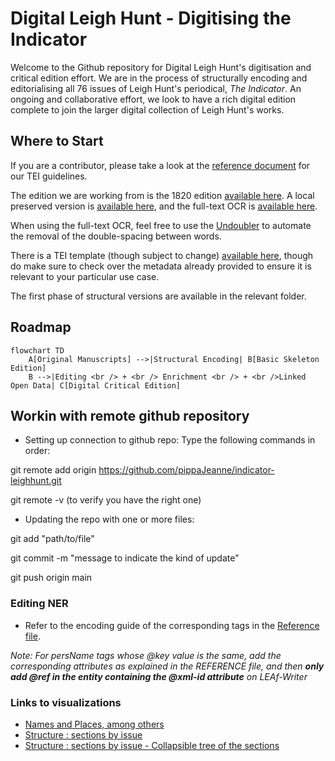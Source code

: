 # Digital Leigh Hunt - Digitising the Indicator
Welcome to the Github repository for Digital Leigh Hunt's digitisation and critical edition effort. We are in the process of structurally encoding and editorialising all 76 issues of Leigh Hunt's periodical, *The Indicator*. An ongoing and collaborative effort, we look to have a rich digital edition complete to join the larger digital collection of Leigh Hunt's works.

## Where to Start
If you are a contributor, please take a look at the [reference document](REFERENCE.md) for our TEI guidelines.

The edition we are working from is the 1820 edition [available here](https://archive.org/details/indicatorserial01hunt). A local preserved version is [available here](Source/hunt_theIndicator_source.pdf), and the full-text OCR is [available here](Source/hunt_theIndicator_fullText.txt).

When using the full-text OCR, feel free to use the [Undoubler](undoubler.py) to automate the removal of the double-spacing between words.

There is a TEI template (though subject to change) [available here](teiTemplate.xml), though do make sure to check over the metadata already provided to ensure it is relevant to your particular use case.

The first phase of structural versions are available in the relevant folder.

## Roadmap
```mermaid
flowchart TD
    A[Original Manuscripts] -->|Structural Encoding| B[Basic Skeleton Edition]
    B -->|Editing <br /> + <br /> Enrichment <br /> + <br />Linked Open Data| C[Digital Critical Edition]
```

##  Workin with remote github repository

- Setting up connection to github repo: 
Type the following commands in order:

git remote add origin https://github.com/pippaJeanne/indicator-leighhunt.git

git remote -v (to verify you have the right one)

- Updating the repo with one or more files:
  
git add "path/to/file"

git commit -m "message to indicate the kind of update"

git push origin main

### Editing NER 

- Refer to the encoding guide of the corresponding tags in the [Reference file](https://github.com/pippaJeanne/indicator-leighhunt/blob/main/REFERENCE.md).

*Note: For persName tags whose @key value is the same, add the corresponding attributes as explained in the REFERENCE file, and then **only add @ref in the entity containing the @xml-id attribute** on LEAf-Writer* 


### Links to visualizations

- [Names and Places, among others](https://observablehq.com/d/fa3414d43ac61a95)
- [Structure : sections by issue](https://observablehq.com/d/b20897c62aed7502)
- [Structure : sections by issue - Collapsible tree of the sections](https://observablehq.com/d/a3d1c13ff88423f0)


